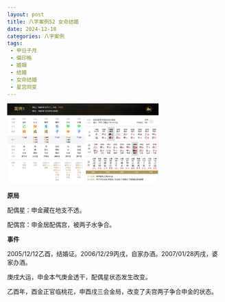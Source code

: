 ```yaml
---
layout: post
title: 八字案例52 女命结婚
date: 2024-12-10
categories: 八字案例
tags:
 - 甲日子月
 - 偏印格 
 - 婚姻
 - 结婚
 - 女命结婚
 - 星宫同变
---
```


<img src="/images/bazi-example/bazi-example-52.PNG" width="70%">

**原局**

配偶星：申金藏在地支不透。

配偶宫：申金居配偶宫，被两子水争合。

**事件**

2005/12/12乙酉，结婚证。2006/12/29丙戌，自家办酒。2007/01/28丙戌，婆家办酒。

庚戌大运，申金本气庚金透干，配偶星状态发生改变。

乙酉年，酉金正官临桃花，申酉戌三会金局，改变了夫宫两子争合申金的状态。
